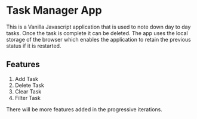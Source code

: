 # Task Manager App

This is a Vanilla Javascript application that is used to note down day to day tasks. Once the task is complete it can be deleted. The app uses the local storage of the browser which enables the application to retain the previous status if it is restarted.

## Features
1. Add Task
2. Delete Task
3. Clear Task
4. Filter Task

There will be more features added in the progressive iterations.
